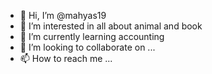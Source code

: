 - 👋 Hi, I’m @mahyas19
- 👀 I’m interested in all about animal and book
- 🌱 I’m currently learning accounting
- 💞️ I’m looking to collaborate on ...
- 📫 How to reach me ...

<!---
mahyas19/mahyas19 is a ✨ special ✨ repository because its `README.md` (this file) appears on your GitHub profile.
You can click the Preview link to take a look at your changes.
--->
